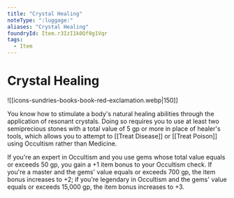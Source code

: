 ```yaml
---
title: "Crystal Healing"
noteType: ":luggage:"
aliases: "Crystal Healing"
foundryId: Item.r3IzI1k0Qf0g1Vqr
tags:
  - Item
---
```


# Crystal Healing
![[icons-sundries-books-book-red-exclamation.webp|150]]

You know how to stimulate a body's natural healing abilities through the application of resonant crystals. Doing so requires you to use at least two semiprecious stones with a total value of 5 gp or more in place of healer's tools, which allows you to attempt to [[Treat Disease]] or [[Treat Poison]] using Occultism rather than Medicine.

If you're an expert in Occultism and you use gems whose total value equals or exceeds 50 gp, you gain a +1 item bonus to your Occultism check. If you're a master and the gems' value equals or exceeds 700 gp, the item bonus increases to +2; if you're legendary in Occultism and the gems' value equals or exceeds 15,000 gp, the item bonus increases to +3.
